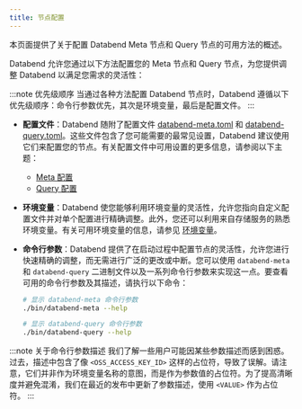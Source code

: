 ```yaml
---
title: 节点配置
---
```


本页面提供了关于配置 Databend Meta 节点和 Query 节点的可用方法的概述。

Databend 允许您通过以下方法配置您的 Meta 节点和 Query 节点，为您提供调整 Databend 以满足您需求的灵活性：

:::note 优先级顺序
当通过各种方法配置 Databend 节点时，Databend 遵循以下优先级顺序：命令行参数优先，其次是环境变量，最后是配置文件。
:::

- **配置文件**：Databend 随附了配置文件 [databend-meta.toml](https://github.com/datafuselabs/databend/blob/main/scripts/distribution/configs/databend-meta.toml) 和 [databend-query.toml](https://github.com/datafuselabs/databend/blob/main/scripts/distribution/configs/databend-query.toml)。这些文件包含了您可能需要的最常见设置，Databend 建议使用它们来配置您的节点。有关配置文件中可用设置的更多信息，请参阅以下主题：
    - [Meta 配置](01-metasrv-config.md)
    - [Query 配置](02-query-config.md)

- **环境变量**：Databend 使您能够利用环境变量的灵活性，允许您指向自定义配置文件并对单个配置进行精确调整。此外，您还可以利用来自存储服务的熟悉环境变量。有关可用环境变量的信息，请参见 [环境变量](03-environment-variables.md)。

- **命令行参数**：Databend 提供了在启动过程中配置节点的灵活性，允许您进行快速精确的调整，而无需进行广泛的更改或中断。您可以使用 `databend-meta` 和 `databend-query` 二进制文件以及一系列命令行参数来实现这一点。要查看可用的命令行参数及其描述，请执行以下命令：

    ```bash
    # 显示 databend-meta 命令行参数
    ./bin/databend-meta --help

    # 显示 databend-query 命令行参数
    ./bin/databend-query --help
    ```

:::note 关于命令行参数描述
我们了解一些用户可能因某些参数描述而感到困惑。过去，描述中包含了像 `<OSS_ACCESS_KEY_ID>` 这样的占位符，导致了误解。请注意，它们并非作为环境变量名称的意图，而是作为参数值的占位符。为了提高清晰度并避免混淆，我们在最近的发布中更新了参数描述，使用 `<VALUE>` 作为占位符。
:::